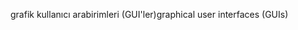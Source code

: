 <span data-ttu-id="1f893-101">grafik kullanıcı arabirimleri (GUI'ler)</span><span class="sxs-lookup"><span data-stu-id="1f893-101">graphical user interfaces (GUIs)</span></span>
